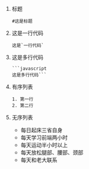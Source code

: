 1. 标题
   ```
   #这是标题
   ```
2. 这是一行代码
   ```
   这是`一行代码`
   ```
3. 这是多行代码
   ```
   ```javascript
   这是多行代码```
   ```
4. 有序列表
   ```
   1. 第一行
   2. 第二行
   ```
5. 无序列表

   * 每日起床三省自身
   * 每天学习前端两小时
   * 每天运动半小时以上
   * 每天放松腿部、腰部、颈部
   * 每天和老大联系
   
